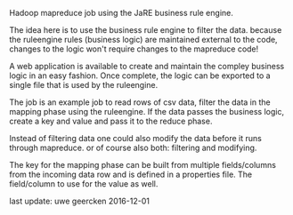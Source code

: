 Hadoop mapreduce job using the JaRE business rule engine.

The idea here is to use the business rule engine to filter the data. because the ruleengine
rules (business logic) are maintained external to the code, changes to the logic won't require
changes to the mapreduce code!

A web application is available to create and maintain the compley business logic in an easy fashion.
Once complete, the logic can be exported to a single file that is used by the ruleengine.

The job is an example job to read rows of csv data, filter the data in the mapping phase using
the ruleengine. If the data passes the business logic, create a key and value and pass it to the
reduce phase.

Instead of filtering data one could also modify the data before it runs through mapreduce.
or of course also both: filtering and modifying.

The key for the mapping phase can be built from multiple fields/columns from the incoming data
row and is defined in a properties file. The field/column to use for the value as well.

last update: uwe geercken 2016-12-01
